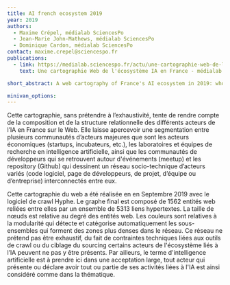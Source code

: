 ```yaml
---
title: AI french ecosystem 2019
year: 2019
authors:
  - Maxime Crépel, médialab SciencesPo
  - Jean-Marie John-Mathews, médialab SciencesPo
  - Dominique Cardon, médialab SciencesPo
contact: maxime.crepel@sciencespo.fr
publications:
  - link: https://medialab.sciencespo.fr/actu/une-cartographie-web-de-lecosysteme-ia-en-france/
    text: Une cartographie Web de l'écosystème IA en France - médialab Sciences Po - 2019

short_abstract: A web cartography of France's AI ecosystem in 2019: who are the main actors and how do they cite each other on the web?

minivan_options: 
---
```


Cette cartographie, sans prétendre à l’exhaustivité, tente de rendre compte de la composition et de la structure relationnelle des différents acteurs de l’IA en France sur le Web. Elle laisse apercevoir une segmentation entre plusieurs communautés d’acteurs majeures que sont les acteurs économiques (startups, incubateurs, etc.), les laboratoires et équipes de recherche en intelligence artificielle, ainsi que les communautés de développeurs qui se retrouvent autour d'événements (meetup) et les repository (Github) qui dessinent un réseau socio-technique d’acteurs variés (code logiciel, page de développeurs, de projet, d’équipe ou d’entreprise) interconnectés entre eux.

Cette cartographie du web a été réalisée en en Septembre 2019 avec le logiciel de crawl Hyphe. Le graphe final est composé de 1562 entités web reliées entre elles par un ensemble de 5313 liens hypertextes. La taille de nœuds est relative au degré des entités web. Les couleurs sont relatives à la modularité qui détecte et catégorise automatiquement les sous-ensembles qui forment des zones plus denses dans le réseau. Ce réseau ne prétend pas être exhaustif, du fait de contraintes techniques liées aux outils de crawl ou du ciblage du sourcing certains acteurs de l'écosystème liés à l’IA peuvent ne pas y être présents. Par ailleurs, le terme d'intelligence artificielle est à prendre ici dans une acceptation large, tout acteur qui présente ou déclare avoir tout ou partie de ses activités liées à l'IA est ainsi considéré comme dans la thématique.
